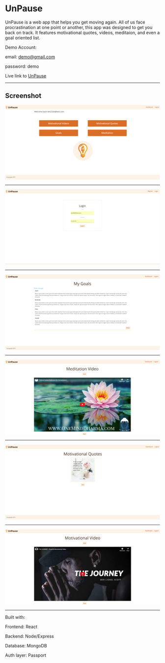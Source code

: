 # UnPause
 
 UnPause is a web app that helps you get moving again. All of us face procrastination at one point or another, this app was designed to get you back on track. It features motivational quotes, videos, meditaion, and even a goal oriented list. 
 
 Demo Account:
 
 email: demo@gmail.com

 password: demo
 
 
 Live link to [UnPause](https://vast-tundra-61543.herokuapp.com/)
 
 __________________________________________________________________________________________________________________________________________


## Screenshot


![Dashboard](https://github.com/esokoletsky/UnPause/blob/master/client/public/img/Dashboard.PNG)


__________________________________________________________________________________________________________________________________________



![Login](https://github.com/esokoletsky/UnPause/blob/master/client/public/img/Login.PNG)


__________________________________________________________________________________________________________________________________________



![Goals](https://github.com/esokoletsky/UnPause/blob/master/client/public/img/Goals.PNG)


__________________________________________________________________________________________________________________________________________



![Meditaion Video](https://github.com/esokoletsky/UnPause/blob/master/client/public/img/Meditation-Video.PNG)


__________________________________________________________________________________________________________________________________________



![Motivational Quotes](https://github.com/esokoletsky/UnPause/blob/master/client/public/img/Motivational-Quotes.PNG)


__________________________________________________________________________________________________________________________________________



![Motivational Video](https://github.com/esokoletsky/UnPause/blob/master/client/public/img/Motivational-Video.PNG)


__________________________________________________________________________________________________________________________________________
Built with:

Frontend: React

Backend: Node/Express

Database: MongoDB

Auth layer: Passport
